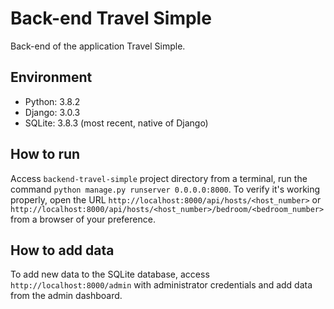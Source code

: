 # Back-end Travel Simple

Back-end of the application Travel Simple.

## Environment

- Python: 3.8.2
- Django: 3.0.3
- SQLite: 3.8.3 (most recent, native of Django)

## How to run

Access `backend-travel-simple` project directory from a terminal, run the command `python manage.py runserver 0.0.0.0:8000`. To verify it's working properly, open the URL `http://localhost:8000/api/hosts/<host_number>` or `http://localhost:8000/api/hosts/<host_number>/bedroom/<bedroom_number>` from a browser of your preference.

## How to add data

To add new data to the SQLite database, access `http://localhost:8000/admin` with administrator credentials and add data from the admin dashboard.
